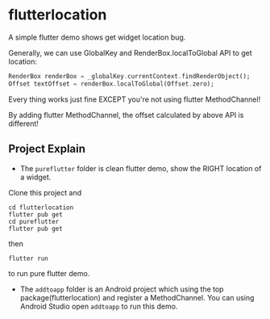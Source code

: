 # flutterlocation
A simple flutter demo shows get widget location bug.

Generally, we can use GlobalKey and RenderBox.localToGlobal API to get location:

```dart
RenderBox renderBox = _globalKey.currentContext.findRenderObject();
Offset textOffset = renderBox.localToGlobal(Offset.zero);
```

Every thing works just fine EXCEPT you're not using flutter MethodChannel!

By adding flutter MethodChannel, the offset calculated by above API is different!

## Project Explain

- The `pureflutter` folder is clean flutter demo, show the RIGHT location of a widget.

Clone this project and 
```shell script
cd flutterlocation
flutter pub get
cd pureflutter
flutter pub get
```
then
```shell script
flutter run
```
to run pure flutter demo.


- The `addtoapp` folder is an Android project which using the top package(flutterlocation) and 
register a MethodChannel. You can using Android Studio open `addtoapp` to run this demo.


